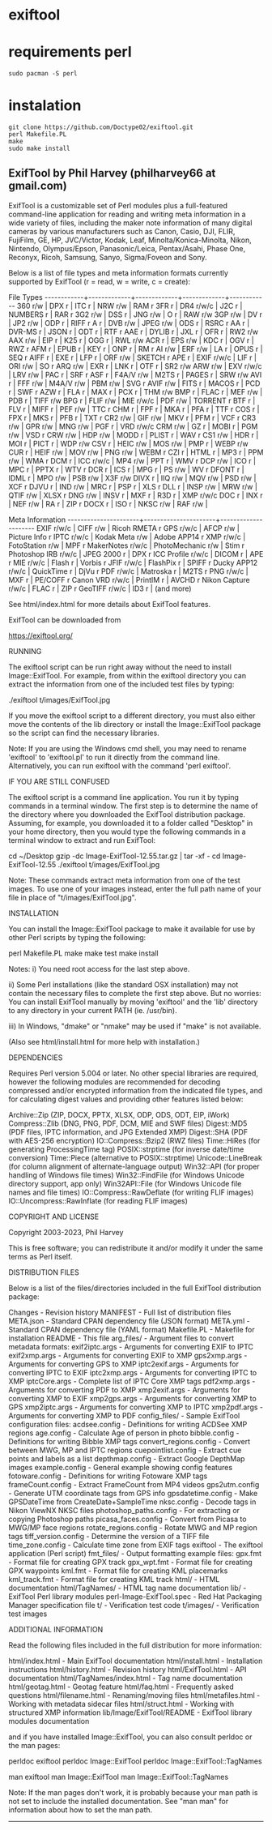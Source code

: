 # exiftool

# requirements perl
```
sudo pacman -S perl
```
# instalation
```
git clone https://github.com/Doctype02/exiftool.git
perl Makefile.PL
make
sudo make install

```

ExifTool by Phil Harvey (philharvey66 at gmail.com)
----------------------------------------------------------------------------

ExifTool is a customizable set of Perl modules plus a full-featured
command-line application for reading and writing meta information in a wide
variety of files, including the maker note information of many digital
cameras by various manufacturers such as Canon, Casio, DJI, FLIR, FujiFilm,
GE, HP, JVC/Victor, Kodak, Leaf, Minolta/Konica-Minolta, Nikon, Nintendo,
Olympus/Epson, Panasonic/Leica, Pentax/Asahi, Phase One, Reconyx, Ricoh,
Samsung, Sanyo, Sigma/Foveon and Sony.

Below is a list of file types and meta information formats currently
supported by ExifTool (r = read, w = write, c = create):

  File Types
  ------------+-------------+-------------+-------------+------------
  360   r/w   | DPX   r     | ITC   r     | NRW   r/w   | RAM   r
  3FR   r     | DR4   r/w/c | J2C   r     | NUMBERS r   | RAR   r
  3G2   r/w   | DSS   r     | JNG   r/w   | O     r     | RAW   r/w
  3GP   r/w   | DV    r     | JP2   r/w   | ODP   r     | RIFF  r
  A     r     | DVB   r/w   | JPEG  r/w   | ODS   r     | RSRC  r
  AA    r     | DVR-MS r    | JSON  r     | ODT   r     | RTF   r
  AAE   r     | DYLIB r     | JXL   r     | OFR   r     | RW2   r/w
  AAX   r/w   | EIP   r     | K25   r     | OGG   r     | RWL   r/w
  ACR   r     | EPS   r/w   | KDC   r     | OGV   r     | RWZ   r
  AFM   r     | EPUB  r     | KEY   r     | ONP   r     | RM    r
  AI    r/w   | ERF   r/w   | LA    r     | OPUS  r     | SEQ   r
  AIFF  r     | EXE   r     | LFP   r     | ORF   r/w   | SKETCH r
  APE   r     | EXIF  r/w/c | LIF   r     | ORI   r/w   | SO    r
  ARQ   r/w   | EXR   r     | LNK   r     | OTF   r     | SR2   r/w
  ARW   r/w   | EXV   r/w/c | LRV   r/w   | PAC   r     | SRF   r
  ASF   r     | F4A/V r/w   | M2TS  r     | PAGES r     | SRW   r/w
  AVI   r     | FFF   r/w   | M4A/V r/w   | PBM   r/w   | SVG   r
  AVIF  r/w   | FITS  r     | MACOS r     | PCD   r     | SWF   r
  AZW   r     | FLA   r     | MAX   r     | PCX   r     | THM   r/w
  BMP   r     | FLAC  r     | MEF   r/w   | PDB   r     | TIFF  r/w
  BPG   r     | FLIF  r/w   | MIE   r/w/c | PDF   r/w   | TORRENT r
  BTF   r     | FLV   r     | MIFF  r     | PEF   r/w   | TTC   r
  CHM   r     | FPF   r     | MKA   r     | PFA   r     | TTF   r
  COS   r     | FPX   r     | MKS   r     | PFB   r     | TXT   r
  CR2   r/w   | GIF   r/w   | MKV   r     | PFM   r     | VCF   r
  CR3   r/w   | GPR   r/w   | MNG   r/w   | PGF   r     | VRD   r/w/c
  CRM   r/w   | GZ    r     | MOBI  r     | PGM   r/w   | VSD   r
  CRW   r/w   | HDP   r/w   | MODD  r     | PLIST r     | WAV   r
  CS1   r/w   | HDR   r     | MOI   r     | PICT  r     | WDP   r/w
  CSV   r     | HEIC  r/w   | MOS   r/w   | PMP   r     | WEBP  r/w
  CUR   r     | HEIF  r/w   | MOV   r/w   | PNG   r/w   | WEBM  r
  CZI   r     | HTML  r     | MP3   r     | PPM   r/w   | WMA   r
  DCM   r     | ICC   r/w/c | MP4   r/w   | PPT   r     | WMV   r
  DCP   r/w   | ICO   r     | MPC   r     | PPTX  r     | WTV   r
  DCR   r     | ICS   r     | MPG   r     | PS    r/w   | WV    r
  DFONT r     | IDML  r     | MPO   r/w   | PSB   r/w   | X3F   r/w
  DIVX  r     | IIQ   r/w   | MQV   r/w   | PSD   r/w   | XCF   r
  DJVU  r     | IND   r/w   | MRC   r     | PSP   r     | XLS   r
  DLL   r     | INSP  r/w   | MRW   r/w   | QTIF  r/w   | XLSX  r
  DNG   r/w   | INSV  r     | MXF   r     | R3D   r     | XMP   r/w/c
  DOC   r     | INX   r     | NEF   r/w   | RA    r     | ZIP   r
  DOCX  r     | ISO   r     | NKSC  r/w   | RAF   r/w   |

  Meta Information
  ----------------------+----------------------+---------------------
  EXIF           r/w/c  |  CIFF           r/w  |  Ricoh RMETA    r
  GPS            r/w/c  |  AFCP           r/w  |  Picture Info   r
  IPTC           r/w/c  |  Kodak Meta     r/w  |  Adobe APP14    r
  XMP            r/w/c  |  FotoStation    r/w  |  MPF            r
  MakerNotes     r/w/c  |  PhotoMechanic  r/w  |  Stim           r
  Photoshop IRB  r/w/c  |  JPEG 2000      r    |  DPX            r
  ICC Profile    r/w/c  |  DICOM          r    |  APE            r
  MIE            r/w/c  |  Flash          r    |  Vorbis         r
  JFIF           r/w/c  |  FlashPix       r    |  SPIFF          r
  Ducky APP12    r/w/c  |  QuickTime      r    |  DjVu           r
  PDF            r/w/c  |  Matroska       r    |  M2TS           r
  PNG            r/w/c  |  MXF            r    |  PE/COFF        r
  Canon VRD      r/w/c  |  PrintIM        r    |  AVCHD          r
  Nikon Capture  r/w/c  |  FLAC           r    |  ZIP            r
  GeoTIFF        r/w/c  |  ID3            r    |  (and more)

See html/index.html for more details about ExifTool features.

ExifTool can be downloaded from

  https://exiftool.org/

RUNNING

The exiftool script can be run right away without the need to install
Image::ExifTool.  For example, from within the exiftool directory you can
extract the information from one of the included test files by typing:

  ./exiftool t/images/ExifTool.jpg

If you move the exiftool script to a different directory, you must also
either move the contents of the lib directory or install the Image::ExifTool
package so the script can find the necessary libraries.

Note:  If you are using the Windows cmd shell, you may need to rename
'exiftool' to 'exiftool.pl' to run it directly from the command line.
Alternatively, you can run exiftool with the command 'perl exiftool'.

IF YOU ARE STILL CONFUSED

The exiftool script is a command line application.  You run it by typing
commands in a terminal window.  The first step is to determine the name of
the directory where you downloaded the ExifTool distribution package.
Assuming, for example, you downloaded it to a folder called "Desktop" in
your home directory, then you would type the following commands in a
terminal window to extract and run ExifTool:

  cd ~/Desktop
  gzip -dc Image-ExifTool-12.55.tar.gz | tar -xf -
  cd Image-ExifTool-12.55
  ./exiftool t/images/ExifTool.jpg

Note:  These commands extract meta information from one of the test images. 
To use one of your images instead, enter the full path name of your file in
place of "t/images/ExifTool.jpg".

INSTALLATION

You can install the Image::ExifTool package to make it available for use by
other Perl scripts by typing the following:

  perl Makefile.PL
  make
  make test
  make install

Notes:
  i) You need root access for the last step above.

  ii) Some Perl installations (like the standard OSX installation) may not
  contain the necessary files to complete the first step above.  But no
  worries:  You can install ExifTool manually by moving 'exiftool' and the
  'lib' directory to any directory in your current PATH (ie. /usr/bin).

  iii) In Windows, "dmake" or "nmake" may be used if "make" is not
  available.

(Also see html/install.html for more help with installation.)

DEPENDENCIES

Requires Perl version 5.004 or later.  No other special libraries are
required, however the following modules are recommended for decoding
compressed and/or encrypted information from the indicated file types, and
for calculating digest values and providing other features listed below:

  Archive::Zip         (ZIP, DOCX, PPTX, XLSX, ODP, ODS, ODT, EIP, iWork)
  Compress::Zlib       (DNG, PNG, PDF, DCM, MIE and SWF files)
  Digest::MD5          (PDF files, IPTC information, and JPG Extended XMP)
  Digest::SHA          (PDF with AES-256 encryption)
  IO::Compress::Bzip2  (RWZ files)
  Time::HiRes          (for generating ProcessingTime tag)
  POSIX::strptime      (for inverse date/time conversion)
  Time::Piece          (alternative to POSIX::strptime)
  Unicode::LineBreak   (for column alignment of alternate-language output)
  Win32::API           (for proper handling of Windows file times)
  Win32::FindFile      (for Windows Unicode directory support, app only)
  Win32API::File       (for Windows Unicode file names and file times)
  IO::Compress::RawDeflate   (for writing FLIF images)
  IO::Uncompress::RawInflate (for reading FLIF images)

COPYRIGHT AND LICENSE

Copyright 2003-2023, Phil Harvey

This is free software; you can redistribute it and/or modify it under the
same terms as Perl itself.

DISTRIBUTION FILES

Below is a list of the files/directories included in the full ExifTool
distribution package:

  Changes                   - Revision history
  MANIFEST                  - Full list of distribution files
  META.json                 - Standard CPAN dependency file (JSON format)
  META.yml                  - Standard CPAN dependency file (YAML format)
  Makefile.PL               - Makefile for installation
  README                    - This file
  arg_files/                - Argument files to convert metadata formats:
    exif2iptc.args            - Arguments for converting EXIF to IPTC
    exif2xmp.args             - Arguments for converting EXIF to XMP
    gps2xmp.args              - Arguments for converting GPS to XMP
    iptc2exif.args            - Arguments for converting IPTC to EXIF
    iptc2xmp.args             - Arguments for converting IPTC to XMP
    iptcCore.args             - Complete list of IPTC Core XMP tags
    pdf2xmp.args              - Arguments for converting PDF to XMP
    xmp2exif.args             - Arguments for converting XMP to EXIF
    xmp2gps.args              - Arguments for converting XMP to GPS
    xmp2iptc.args             - Arguments for converting XMP to IPTC
    xmp2pdf.args              - Arguments for converting XMP to PDF
  config_files/             - Sample ExifTool configuration files:
    acdsee.config             - Definitions for writing ACDSee XMP regions
    age.config                - Calculate Age of person in photo
    bibble.config             - Definitions for writing Bibble XMP tags
    convert_regions.config    - Convert between MWG, MP and IPTC regions
    cuepointlist.config       - Extract cue points and labels as a list
    depthmap.config           - Extract Google DepthMap images
    example.config            - General example showing config features
    fotoware.config           - Definitions for writing Fotoware XMP tags
    frameCount.config         - Extract FrameCount from MP4 videos
    gps2utm.config            - Generate UTM coordinate tags from GPS info
    gpsdatetime.config        - Make GPSDateTime from CreateDate+SampleTime
    nksc.config               - Decode tags in Nikon ViewNX NKSC files
    photoshop_paths.config    - For extracting or copying Photoshop paths
    picasa_faces.config       - Convert from Picasa to MWG/MP face regions
    rotate_regions.config     - Rotate MWG and MP region tags
    tiff_version.config       - Determine the version of a TIFF file
    time_zone.config          - Calculate time zone from EXIF tags
  exiftool                  - The exiftool application (Perl script)
  fmt_files/                - Output formatting example files:
    gpx.fmt                   - Format file for creating GPX track
    gpx_wpt.fmt               - Format file for creating GPX waypoints
    kml.fmt                   - Format file for creating KML placemarks
    kml_track.fmt             - Format file for creating KML track
  html/                     - HTML documentation
  html/TagNames/            - HTML tag name documentation
  lib/                      - ExifTool Perl library modules
  perl-Image-ExifTool.spec  - Red Hat Packaging Manager specification file
  t/                        - Verification test code
  t/images/                 - Verification test images

ADDITIONAL INFORMATION

Read the following files included in the full distribution for more
information:

  html/index.html           - Main ExifTool documentation
  html/install.html         - Installation instructions
  html/history.html         - Revision history
  html/ExifTool.html        - API documentation
  html/TagNames/index.html  - Tag name documentation
  html/geotag.html          - Geotag feature
  html/faq.html             - Frequently asked questions
  html/filename.html        - Renaming/moving files
  html/metafiles.html       - Working with metadata sidecar files
  html/struct.html          - Working with structured XMP information
  lib/Image/ExifTool/README - ExifTool library modules documentation

and if you have installed Image::ExifTool, you can also consult perldoc or
the man pages:

  perldoc exiftool
  perldoc Image::ExifTool
  perldoc Image::ExifTool::TagNames

  man exiftool
  man Image::ExifTool
  man Image::ExifTool::TagNames

Note: If the man pages don't work, it is probably because your man path is
not set to include the installed documentation.  See "man man" for
information about how to set the man path.

----------------------------------------------------------------------------

